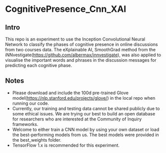 # CognitivePresence_Cnn_XAI
## Intro
 This repo is an experiment to use the Inception Convolutional Neural Network to classify the phases of cognitive presence in online discussions from two courses data. The eXplainable AI, SmoothGrad method from the iNNvestigate(https://github.com/albermax/innvestigate), was also applied to visualise the important words and phrases in the discussion messages for predicting each cognitive phase.

## Notes
- Please download and include the 100d pre-trained Glove model(https://nlp.stanford.edu/projects/glove/) in the local repo when running our code.
- Currently, our training and testing data cannot be shared publicly due to some ethical issues. We are trying our best to build an open database for researchers who are interested at the Community of Inquiry frameworks. 
- Welcome to either train a CNN model by using your own dataset or load the best-performing models from us. The best models were provided in the best_weights folder.
- TensorFlow 1.x is recommended for this experiment.
